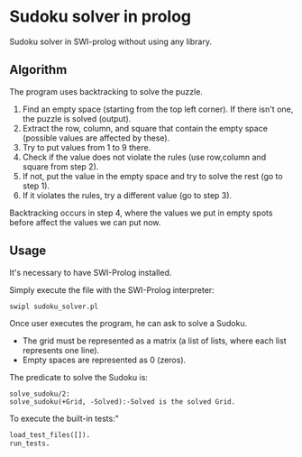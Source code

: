 # Sudoku solver in prolog
Sudoku solver in SWI-prolog without using any library.

## Algorithm

The program uses backtracking to solve the puzzle.

1) Find an empty space (starting from the top left corner). If there isn't one, the puzzle is solved (output).
2) Extract the row, column, and square that contain the empty space (possible values are affected by these).
3) Try to put values from 1 to 9 there.
4) Check if the value does not violate the rules (use row,column and square from step 2).
5) If not, put the value in the empty space and try to solve the rest (go to step 1).
6) If it violates the rules, try a different value (go to step 3).

Backtracking occurs in step 4, where the values we put in empty spots before affect the values we can put now.

## Usage

It's necessary to have SWI-Prolog installed. 

Simply execute the file with the SWI-Prolog interpreter:

```bash
swipl sudoku_solver.pl
```

Once user executes the program, he can ask to solve a Sudoku.

- The grid must be represented as a matrix (a list of lists, where each list represents one line).
- Empty spaces are represented as 0 (zeros).

The predicate to solve the Sudoku is:

```
solve_sudoku/2:
solve_sudoku(+Grid, -Solved):-Solved is the solved Grid.
```

To execute the built-in tests:"

```prolog
load_test_files([]).
run_tests.
```